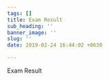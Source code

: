 ```yaml
---
tags: []
title: Exam Result
sub_heading: ''
banner_image: ''
slug: ''
date: 2019-02-24 16:44:02 +0630

---
```

Exam Result